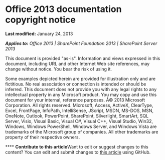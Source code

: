 
# Office 2013 documentation copyright notice

 **Last modified:** January 24, 2013

 _**Applies to:** Office 2013 | SharePoint Foundation 2013 | SharePoint Server 2013_

This document is provided "as-is". Information and views expressed in this document, including URL and other Internet Web site references, may change without notice. You bear the risk of using it. 

Some examples depicted herein are provided for illustration only and are fictitious. No real association or connection is intended or should be inferred.
This document does not provide you with any legal rights to any intellectual property in any Microsoft product. You may copy and use this document for your internal, reference purposes. 
Â© 2013 Microsoft Corporation. All rights reserved.
Microsoft, Access, ActiveX, ClearType, Excel, FrontPage, InfoPath, IntelliSense, JScript, MSDN, MS-DOS, MSN, OneNote, Outlook, PowerPoint, SharePoint, Silverlight, SmartArt, SQL Server, Visio, Visual Basic, Visual C#, Visual C++, Visual Studio, Win32, Windows, Windows PowerShell, Windows Server, and Windows Vista are trademarks of the Microsoft group of companies.
All other trademarks are property of their respective owners.

****   **Contribute to this article**Want to edit or suggest changes to this content? You can edit and submit changes to  [this article](https://github.com/jhershey00/VBA_Excel_Test/OpenXMLCon/articles/a9c2f3d9-cea2-49a3-b709-40dc614b9f86.md) using GitHub.


